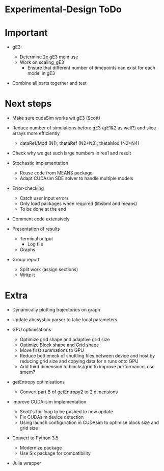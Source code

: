 # Experimental-Design ToDo

# Important


- gE3:
  - Determine 2x gE3 mem use
  - Work on scaling_gE3
    - Ensure that different number of timepoints can exist for each model in gE3

- Combine all parts together and test


# Next steps

- Make sure cudaSim works wit gE3 (Scott)

- Reduce number of simulations before gE3 (gE1&2 as well?) and slice arrays more efficiently
  - dataRef/Mod (N1); thetaRef (N2+N3); thetaMod (N2+N4)

- Check why we get such large numbers in res1 and result

- Stochastic implementation
  - Reuse code from MEANS package
  - Adapt CUDAsim SDE solver to handle multiple models

- Error-checking
  - Catch user input errors
  - Only load packages when required (libsbml and means)
  - To be done at the end

- Comment code extensively

- Presentation of results
  - Terminal output
    - Log file
  - Graphs

- Group report
  - Split work (assign sections)
  - Write it

# Extra

- Dynamically plotting trajectories on graph

- Update abcsysbio parser to take local parameters

- GPU optimisations
  - Optimize grid shape and adaptive grid size
  - Optimize Block shape and Grid shape
  - Move first summations to GPU
  - Reduce bottleneck of shuttling files between device and host by reducing grid size and copying data for n runs onto GPU
  - Add third dimension to blocks/grid to improve performance, use smem?

- getEntropy optimisations
  - Convert part B of getEntropy2 to 2 dimensions

- Improve CUDA-sim implementation
  - Scott's for-loop to be pushed to new update
  - Fix CUDAsim device detection
  - Using launch configuration in CUDAsim to optimise block size and grid size

- Convert to Python 3.5
  - Modernize package
  - Use Six package for compatibility

- Julia wrapper
